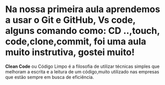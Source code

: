 # Na nossa primeira aula aprendemos a usar o Git e GitHub, Vs code, alguns comando como: CD ..,touch, code,clone,commit, foi uma aula muito instrutiva, gostei muito!
**Clean Code** ou Código Limpo é a filosofia de utilizar técnicas simples que melhoram a escrita e a leitura de um código,muito utilizado nas empresas que estão sempre em busca de eficiência.
